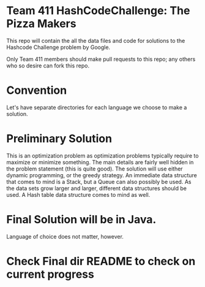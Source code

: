 # Team 411 HashCodeChallenge: The Pizza Makers

This repo will contain the all the data files and code for solutions to the Hashcode Challenge problem 
by Google. 

Only Team 411 members should make pull requests to this repo; any others who so desire can fork this repo.


# Convention
Let's have separate directories for each language we choose to
make a solution.

# Preliminary Solution

This is an optimization problem as optimization problems typically require to maximize or minimize something. The main details are fairly well hidden in the problem statement (this is quite good). The solution will use either dynamic programming, or the greedy strategy. An immediate data structure that comes to mind is a Stack, but a Queue can also possibly be used. As the data sets grow larger and larger, different data structures should be used. A Hash table data structure comes to mind as well.

# Final Solution will be in Java.

Language of choice does not matter, however.

# Check Final dir README to check on current progress
